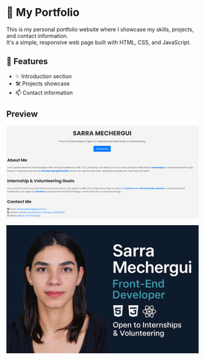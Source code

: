 # 💼 My Portfolio

This is my personal portfolio website where I showcase my skills, projects, and contact information.  
It's a simple, responsive web page built with HTML, CSS, and JavaScript.

## 🚀 Features

- ✨ Introduction section  
- 🛠️ Projects showcase  
- 📫 Contact information  


## Preview
![Screenshot](screenshot.png)

![My Photo](./sarra.jpg)

